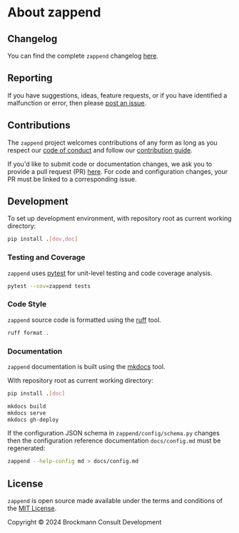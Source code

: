 # About zappend

## Changelog

You can find the complete `zappend` changelog 
[here](https://github.com/bcdev/zappend/blob/main/CHANGES.md). 

## Reporting

If you have suggestions, ideas, feature requests, or if you have identified
a malfunction or error, then please 
[post an issue](https://github.com/bcdev/zappend/issues). 

## Contributions

The `zappend` project welcomes contributions of any form
as long as you respect our 
[code of conduct](https://github.com/bcdev/zappend/blob/main/CODE_OF_CONDUCT.md)
and follow our 
[contribution guide](https://github.com/bcdev/zappend/blob/main/CONTRIBUTING.md).

If you'd like to submit code or documentation changes, we ask you to provide a 
pull request (PR) 
[here](https://github.com/bcdev/zappend/pulls). 
For code and configuration changes, your PR must be linked to a 
corresponding issue. 

## Development

To set up development environment, with repository root as current
working directory:

```bash
pip install .[dev,doc]
```

### Testing and Coverage

`zappend` uses [pytest](https://docs.pytest.org/) for unit-level testing 
and code coverage analysis.

```bash
pytest --cov=zappend tests
```

### Code Style

`zappend` source code is formatted using the 
[ruff](https://github.com/charliermarsh/ruff) tool.

```bash
ruff format .
```

### Documentation

`zappend` documentation is built using the [mkdocs](https://www.mkdocs.org/) tool.

With repository root as current working directory:

```bash
pip install .[doc]

mkdocs build
mkdocs serve
mkdocs gh-deploy
```

If the configuration JSON schema in `zappend/config/schema.py` changes
then the configuration reference documentation `docs/config.md` must be 
regenerated:

```bash
zappend --help-config md > docs/config.md
```

## License

`zappend` is open source made available under the terms and conditions of the 
[MIT License](https://github.com/bcdev/zappend/blob/main/LICENSE).

Copyright © 2024 Brockmann Consult Development
